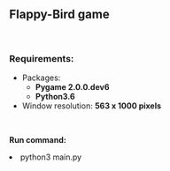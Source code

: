 <h2>Flappy-Bird game</h2>

<br/>

<p>
  <h3><b>Requirements:</b></h3>
    <ul>
      <li>
        Packages:
          <ul>
            <li><b>Pygame 2.0.0.dev6</b></li>
            <li><b>Python3.6</b></li>
          </ul>
      </li>
      <li>
        Window resolution: <b>563 x 1000 pixels</b>
      </li>
    </ul>
</p>

<br/>

<p>
  <b>Run command:</b>
    <li>python3 main.py</li>
</p>
